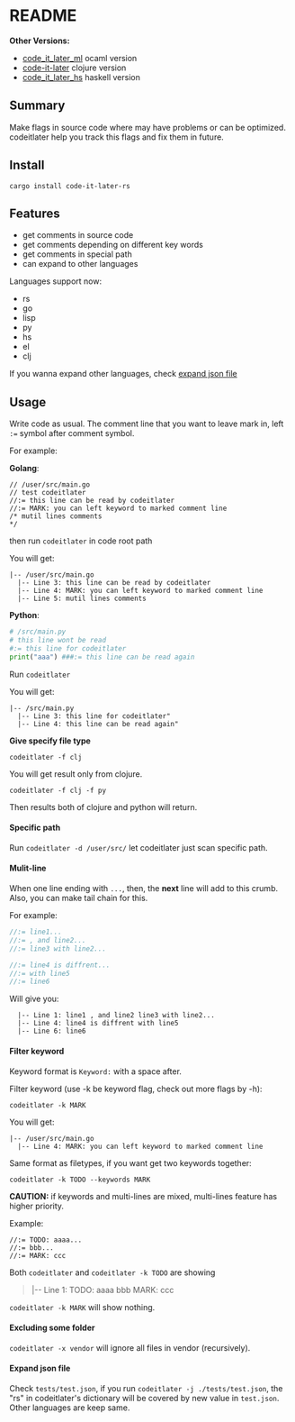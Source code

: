 # README #

**Other Versions:**

+ [code_it_later_ml](https://github.com/ccqpein/code_it_later_ml) ocaml version
+ [code-it-later](https://github.com/ccqpein/code-it-later) clojure version
+ [code_it_later_hs](https://github.com/ccqpein/code_it_later_hs) haskell version

## Summary ##

Make flags in source code where may have problems or can be optimized. codeitlater help you track this flags and fix them in future.

## Install ##

`cargo install code-it-later-rs`

## Features ##

* get comments in source code
* get comments depending on different key words
* get comments in special path
* can expand to other languages

Languages support now:

+ rs
+ go
+ lisp
+ py
+ hs
+ el
+ clj

If you wanna expand other languages, check [expand json file](#expand-json-file)

## Usage ##

Write code as usual. The comment line that you want to leave mark in, left `:=` symbol after comment symbol.

For example:

**Golang**:

```golang
// /user/src/main.go
// test codeitlater
//:= this line can be read by codeitlater
//:= MARK: you can left keyword to marked comment line
/* mutil lines comments
*/

```

then run `codeitlater` in code root path 

You will get:

```
|-- /user/src/main.go
  |-- Line 3: this line can be read by codeitlater
  |-- Line 4: MARK: you can left keyword to marked comment line
  |-- Line 5: mutil lines comments
```

**Python**:

```python
# /src/main.py
# this line wont be read
#:= this line for codeitlater
print("aaa") ###:= this line can be read again
```

Run `codeitlater`

You will get:

```
|-- /src/main.py
  |-- Line 3: this line for codeitlater"
  |-- Line 4: this line can be read again"
```


**Give specify file type**

```
codeitlater -f clj
```

You will get result only from clojure.

```
codeitlater -f clj -f py
```

Then results both of clojure and python will return.


#### Specific path ####

Run `codeitlater -d /user/src/` let codeitlater just scan specific path.

#### Mulit-line ####

When one line ending with `...`, then, the **next** line will add to this crumb. Also, you can make tail chain for this.

For example:

```rust
//:= line1...
//:= , and line2...
//:= line3 with line2...

//:= line4 is diffrent...
//:= with line5
//:= line6
```

Will give you:

```
  |-- Line 1: line1 , and line2 line3 with line2...
  |-- Line 4: line4 is diffrent with line5
  |-- Line 6: line6
```
#### Filter keyword ####

Keyword format is `Keyword:` with a space after.

Filter keyword (use -k be keyword flag, check out more flags by -h):

`codeitlater -k MARK`

You will get:

```
|-- /user/src/main.go
  |-- Line 4: MARK: you can left keyword to marked comment line
```

Same format as filetypes, if you want get two keywords together:

`codeitlater -k TODO --keywords MARK`

**CAUTION:** if keywords and multi-lines are mixed, multi-lines feature has higher priority. 

Example:

```
//:= TODO: aaaa...
//:= bbb...
//:= MARK: ccc
```

Both `codeitlater` and `codeitlater -k TODO` are showing 

> |-- Line 1: TODO: aaaa bbb MARK: ccc

`codeitlater -k MARK` will show nothing.

#### Excluding some folder ####

`codeitlater -x vendor` will ignore all files in vendor (recursively).

#### Expand json file ####

Check `tests/test.json`, if you run `codeitlater -j ./tests/test.json`, the "rs" in codeitlater's dictionary will be covered by new value in `test.json`. Other languages are keep same.
